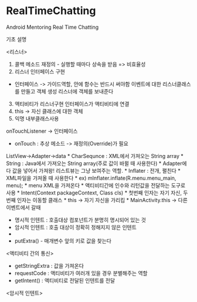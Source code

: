# RealTimeChatting
Android Mentoring Real Time Chatting

기초 설명

<리스너>
1. 콜백 메소드 재정의 - 실행할 때마다 상속을 받음 => 비효율성
2. 리스너 인터페이스 구현 
* 인터페이스 -> 가이드역할, 안에 함수는 반드시 써야함
이벤트에 대한 리스너클래스를 만들고 객체 생성 리스너에 객체를 보내준다
3. 액티비티가 리스너구현
인터페이스가 액티비티에 연결
4. this -> 자신 클래스에 대한 객체
5. 익명 내부클래스사용

onTouchListener -> 인터페이스
* onTouch : 추상 메소드 -> 재정의(Override)가 필요

<ListView>
ListView->Adapter->data
* CharSequnce : XML에서 가져오는 String array
* String : Java에서 가져오는 String array(주로 값이 바뀔 때 사용한다)
* Adapter에다 값을 넣어서 가져왕!  리스트뷰는 그냥 보여주는 역할.


<Inflater>
* Inflater : 전개, 펼친다
* XML파일을 가져올 때 사용한다
* ex) mInflater.inflate(R.menu.menu_main, menu);
* menu XML을 가져온다


<Intent>
* 액티비티간에 인수와 리턴값을 전달하는 도구로 사용
* Intent(Context packageContext, Class<?> cls)
* 첫번째 인자는 자기 자신, 두번째 인자는 이동할 클래스
* this -> 자기 자신을 가리킴
* MainActivity.this -> 다른 이벤트에서 갈때


* 명시적 인텐트 : 호출대상 컴포넌트가 분명히 명시되어 있는 것
* 암시적 인텐트 : 호출 대상이 정확히 정해지지 않은 인텐트
* 
* putExtra() - 매개변수 앞의 키로 값을 찾는다


<액티비티 간의 통신>
* getStringExtra : 값을 가져온다
* requestCode : 액티비티가 여러개 있을 경우 분별해주는 역할
* getIntent() : 액티비티로 전달된 인텐트를 전달

<암시적 인텐트>

